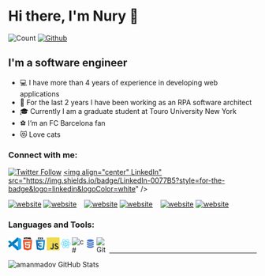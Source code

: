 # Hi there, I'm Nury 👋 


 ![Count](https://visitor-badge.laobi.icu/badge?page_id=amanmadov) 
 [![Github](https://img.shields.io/github/followers/amanmadov?label=Follow&style=social)](https://github.com/amanmadov) 




## I'm a software engineer 

- 💻  I have more than 4 years of experience in developing web applications
- 🤖  For the last 2 years I have been working as an RPA software architect
- 🎓  Currently I am a graduate student at Touro University New York
- ⚽  I’m an FC Barcelona fan
- 😻  Love cats

### Connect with me:

[![Twitter Follow](https://img.shields.io/twitter/follow/amanmadov?color=1DA1F2&logo=twitter&style=for-the-badge)](https://twitter.com/amanmadov)
<a align="center" href="https://www.linkedin.com/in/amanmadov/"><img align="center" LinkedIn"  src="https://img.shields.io/badge/LinkedIn-0077B5?style=for-the-badge&logo=linkedin&logoColor=white" /></a>


[![website](./img/twitter-light.svg)](https://twitter.com/amanmadov#gh-light-mode-only)
[![website](./img/twitter-dark.svg)](https://twitter.com/amanmadov#gh-dark-mode-only)
&nbsp;&nbsp;
[![website](./img/linkedin-light.svg)](https://linkedin.com/in/amanmadov#gh-light-mode-only)
[![website](./img/linkedin-dark.svg)](https://linkedin.com/in/amanmadov#gh-dark-mode-only)
&nbsp;&nbsp;
[![website](./img/instagram-light.svg)](https://instagram.com/nury.amanmadov#gh-light-mode-only)
[![website](./img/instagram-dark.svg)](https://instagram.com/nury.amanmadov#gh-dark-mode-only)

### Languages and Tools:

<img align="left" alt="Visual Studio Code" width="26px" src="https://raw.githubusercontent.com/github/explore/80688e429a7d4ef2fca1e82350fe8e3517d3494d/topics/visual-studio-code/visual-studio-code.png" />
<img align="left" alt="HTML5" width="26px" src="https://raw.githubusercontent.com/github/explore/80688e429a7d4ef2fca1e82350fe8e3517d3494d/topics/html/html.png" />
<img align="left" alt="CSS3" width="26px" src="https://raw.githubusercontent.com/github/explore/80688e429a7d4ef2fca1e82350fe8e3517d3494d/topics/css/css.png" />
<img align="left" alt="JavaScript" width="26px" src="https://raw.githubusercontent.com/github/explore/80688e429a7d4ef2fca1e82350fe8e3517d3494d/topics/javascript/javascript.png" />
<img align="left" alt="React" width="25px" src="https://raw.githubusercontent.com/github/explore/80688e429a7d4ef2fca1e82350fe8e3517d3494d/topics/react/react.png" />
<img align="left" alt="c#" width="25px" src="https://iconape.com/wp-content/files/sh/51404/svg/c--4.svg" />
<img align="left" alt="SQL" width="25px" src="https://raw.githubusercontent.com/github/explore/80688e429a7d4ef2fca1e82350fe8e3517d3494d/topics/sql/sql.png" />
<img align="left" alt="Git" width="26px" src="https://upload.wikimedia.org/wikipedia/commons/thumb/3/3f/Git_icon.svg/1024px-Git_icon.svg.png" />

<br/>


---------------------------------------------------------------------------------------------------------------
 

 
 
 

![amanmadov GitHub Stats](https://github-readme-stats.vercel.app/api?username=amanmadov&&show_icons=true&title_color=ffffff&icon_color=bb2acf&text_color=daf7dc&bg_color=151515)
 

